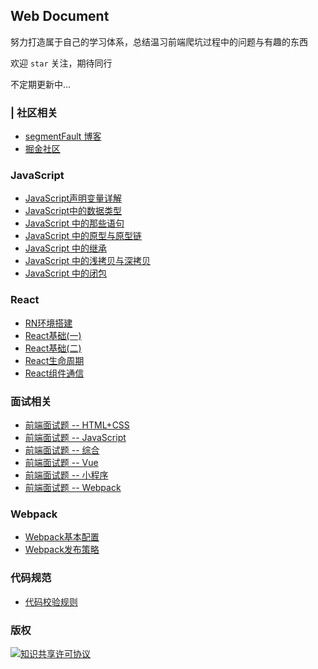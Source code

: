 ## Web Document

努力打造属于自己的学习体系，总结温习前端爬坑过程中的问题与有趣的东西

欢迎 `star` 关注，期待同行

不定期更新中…

### | 社区相关

- [segmentFault 博客](https://segmentfault.com/u/youdangde_5c8b208a23f95/articles)
- [掘金社区](https://juejin.im/user/5c88d2e36fb9a049d61e6538)

### JavaScript

- [JavaScript声明变量详解](https://github.com/Roamen/web-document/blob/master/JavaScript/JavaScript声明变量详解.md)
- [JavaScript中的数据类型](https://github.com/Roamen/web-document/blob/master/JavaScript/JavaScript中的数据类型.md)
- [JavaScript 中的那些语句](https://github.com/Roamen/web-document/blob/master/JavaScript/JavaScript中的那些语句.md)
- [JavaScript 中的原型与原型链](https://github.com/Roamen/web-document/blob/master/JavaScript/JavaScript中的原型与原型链.md)
- [JavaScript 中的继承](https://github.com/Roamen/web-document/blob/master/JavaScript/JavaScript中的继承.md)
- [JavaScript 中的浅拷贝与深拷贝](https://github.com/Roamen/web-document/blob/master/JavaScript/JavaScript中的浅拷贝与深拷贝.md)
- [JavaScript 中的闭包](https://github.com/Roamen/web-document/blob/master/JavaScript/JavaScript中的闭包.md)

### React

- [RN环境搭建](https://github.com/Roamen/web-document/blob/master/React/RN环境搭建.md)
- [React基础(一)](https://github.com/Roamen/web-document/blob/master/React/react基础（一）.md)
- [React基础(二)](https://github.com/Roamen/web-document/blob/master/React/react基础（二）.md)
- [React生命周期](https://github.com/Roamen/web-document/blob/master/React/react生命周期.md)
- [React组件通信](https://github.com/Roamen/web-document/blob/master/React/react组件通信.md)

### 面试相关
- [前端面试题 -- HTML+CSS](https://github.com/Roamen/web-document/blob/master/Other/面试相关/前端面试题-HTML+CSS.md)
- [前端面试题 -- JavaScript](https://github.com/Roamen/web-document/blob/master/Other/面试相关/前端面试题-JavaScript.md)
- [前端面试题 -- 综合](https://github.com/Roamen/web-document/blob/master/Other/面试相关/前端面试题-综合.md)
- [前端面试题 -- Vue](https://github.com/Roamen/web-document/blob/master/Other/面试相关/前端面试题-Vue.md)
- [前端面试题 -- 小程序](https://github.com/Roamen/web-document/blob/master/Other/面试相关/前端面试题-小程序.md)
- [前端面试题 -- Webpack](https://github.com/Roamen/web-document/blob/master/Other/面试相关/前端面试题-Webpack.md)

### Webpack

- [Webpack基本配置](https://github.com/Roamen/web-document/blob/master/Webpack/webpack基本配置.md)
- [Webpack发布策略](https://github.com/Roamen/web-document/blob/master/Webpack/webpack发布策略.md)

### 代码规范

- [代码校验规则](https://github.com/Roamen/web-document/blob/master/Other/eslint/README.md)

### 版权

<a rel="license" href="http://creativecommons.org/licenses/by-sa/4.0/"><img alt="知识共享许可协议" style="border-width:0" src="https://i.creativecommons.org/l/by-sa/4.0/88x31.png" /></a>
